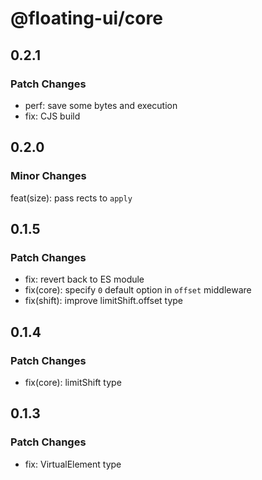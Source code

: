 # @floating-ui/core

## 0.2.1

### Patch Changes

- perf: save some bytes and execution
- fix: CJS build

## 0.2.0

### Minor Changes

feat(size): pass rects to `apply`

## 0.1.5

### Patch Changes

- fix: revert back to ES module
- fix(core): specify `0` default option in `offset` middleware
- fix(shift): improve limitShift.offset type

## 0.1.4

### Patch Changes

- fix(core): limitShift type

## 0.1.3

### Patch Changes

- fix: VirtualElement type
